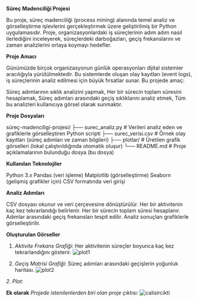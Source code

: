 **Süreç Madenciliği Projesi**

Bu proje, süreç madenciliği (process mining) alanında temel analiz ve görselleştirme işlevlerini gerçekleştirmek üzere geliştirilmiş bir Python uygulamasıdır. Proje, organizasyonlardaki iş süreçlerinin adım adım nasıl ilerlediğini inceleyerek, süreçlerdeki darboğazları, geçiş frekanslarını ve zaman analizlerini ortaya koymayı hedefler.

**Proje Amacı**

Günümüzde birçok organizasyonun günlük operasyonları dijital sistemler aracılığıyla yürütülmektedir. Bu sistemlerde oluşan olay kayıtları (event logs), iş süreçlerinin analiz edilmesi için büyük fırsatlar sunar. Bu projede amaç:

Süreç adımlarının sıklık analizini yapmak,
Her bir sürecin toplam süresini hesaplamak,
Süreç adımları arasındaki geçiş sıklıklarını analiz etmek,
Tüm bu analizleri kullanıcıya görsel olarak sunmaktır.

**Proje Dosyaları**

süreç-madenciligi-projesi/
├── surec_analiz.py        # Verileri analiz eden ve grafiklerle görselleştiren Python scripti
├── surec_verisi.csv       # Örnek olay kayıtları (süreç adımları ve zaman bilgileri)
├── plotlar/               # Üretilen grafik görselleri (lokal çalıştırıldığında otomatik oluşur)
└── README.md              # Proje açıklamalarının bulunduğu dosya (bu dosya)

**Kullanılan Teknolojiler**

Python 3.x
Pandas (veri işleme)
Matplotlib (görselleştirme)
Seaborn (gelişmiş grafikler için)
CSV formatında veri girişi

**Analiz Adımları**

CSV dosyası okunur ve veri çerçevesine dönüştürülür.
Her bir aktivitenin kaç kez tekrarlandığı belirlenir.
Her bir sürecin toplam süresi hesaplanır.
Adımlar arasındaki geçiş frekansları tespit edilir.
Analiz sonuçları grafiklerle görselleştirilir.

**Oluşturulan Görseller**

1. *Aktivite Frekans Grafiği*: Her aktivitenin süreçler boyunca kaç kez tekrarlandığını gösterir.
   ![plot1](https://github.com/user-attachments/assets/3c5709cf-8868-429c-9774-911a3ba2bedb)

2. *Geçiş Matrisi Grafiği:* Süreç adımları arasındaki geçişlerin yoğunluk haritası.
   ![plot2](https://github.com/user-attachments/assets/084bb9fe-007b-420f-8666-2286ccdd8eed)

  
  *2. Plot:*
  

**Ek olarak** *Projede istenilenlerden biri olan proje çıktısı:*
![calisircikti](https://github.com/user-attachments/assets/cec683ca-ac03-4ccb-a21a-0825cb78d7e5)
